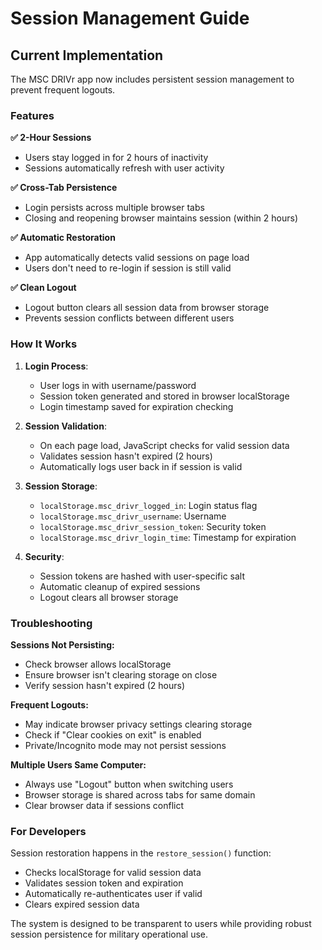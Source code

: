 # Session Management Guide

## Current Implementation

The MSC DRIVr app now includes persistent session management to prevent frequent logouts.

### Features

**✅ 2-Hour Sessions**
- Users stay logged in for 2 hours of inactivity
- Sessions automatically refresh with user activity

**✅ Cross-Tab Persistence**
- Login persists across multiple browser tabs
- Closing and reopening browser maintains session (within 2 hours)

**✅ Automatic Restoration**
- App automatically detects valid sessions on page load
- Users don't need to re-login if session is still valid

**✅ Clean Logout**
- Logout button clears all session data from browser storage
- Prevents session conflicts between different users

### How It Works

1. **Login Process**:
   - User logs in with username/password
   - Session token generated and stored in browser localStorage
   - Login timestamp saved for expiration checking

2. **Session Validation**:
   - On each page load, JavaScript checks for valid session data
   - Validates session hasn't expired (2 hours)
   - Automatically logs user back in if session is valid

3. **Session Storage**:
   - `localStorage.msc_drivr_logged_in`: Login status flag
   - `localStorage.msc_drivr_username`: Username
   - `localStorage.msc_drivr_session_token`: Security token
   - `localStorage.msc_drivr_login_time`: Timestamp for expiration

4. **Security**:
   - Session tokens are hashed with user-specific salt
   - Automatic cleanup of expired sessions
   - Logout clears all browser storage

### Troubleshooting

**Sessions Not Persisting:**
- Check browser allows localStorage
- Ensure browser isn't clearing storage on close
- Verify session hasn't expired (2 hours)

**Frequent Logouts:**
- May indicate browser privacy settings clearing storage
- Check if "Clear cookies on exit" is enabled
- Private/Incognito mode may not persist sessions

**Multiple Users Same Computer:**
- Always use "Logout" button when switching users
- Browser storage is shared across tabs for same domain
- Clear browser data if sessions conflict

### For Developers

Session restoration happens in the `restore_session()` function:
- Checks localStorage for valid session data
- Validates session token and expiration
- Automatically re-authenticates user if valid
- Clears expired session data

The system is designed to be transparent to users while providing robust session persistence for military operational use.